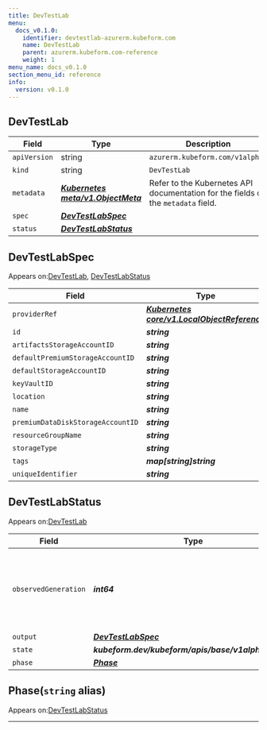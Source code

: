 ```yaml
---
title: DevTestLab
menu:
  docs_v0.1.0:
    identifier: devtestlab-azurerm.kubeform.com
    name: DevTestLab
    parent: azurerm.kubeform.com-reference
    weight: 1
menu_name: docs_v0.1.0
section_menu_id: reference
info:
  version: v0.1.0
---
```


## DevTestLab
| Field | Type | Description |
| ------ | ----- | ----------- |
| `apiVersion` | string | `azurerm.kubeform.com/v1alpha1` |
|    `kind` | string | `DevTestLab` |
| `metadata` | ***[Kubernetes meta/v1.ObjectMeta](https://kubernetes.io/docs/reference/generated/kubernetes-api/v1.13/#objectmeta-v1-meta)***|Refer to the Kubernetes API documentation for the fields of the `metadata` field.|
| `spec` | ***[DevTestLabSpec](#devtestlabspec)***||
| `status` | ***[DevTestLabStatus](#devtestlabstatus)***||
## DevTestLabSpec

Appears on:[DevTestLab](#devtestlab), [DevTestLabStatus](#devtestlabstatus)

| Field | Type | Description |
| ------ | ----- | ----------- |
| `providerRef` | ***[Kubernetes core/v1.LocalObjectReference](https://kubernetes.io/docs/reference/generated/kubernetes-api/v1.13/#localobjectreference-v1-core)***||
| `id` | ***string***||
| `artifactsStorageAccountID` | ***string***| ***(Optional)*** |
| `defaultPremiumStorageAccountID` | ***string***| ***(Optional)*** |
| `defaultStorageAccountID` | ***string***| ***(Optional)*** |
| `keyVaultID` | ***string***| ***(Optional)*** |
| `location` | ***string***||
| `name` | ***string***||
| `premiumDataDiskStorageAccountID` | ***string***| ***(Optional)*** |
| `resourceGroupName` | ***string***||
| `storageType` | ***string***| ***(Optional)*** |
| `tags` | ***map[string]string***| ***(Optional)*** |
| `uniqueIdentifier` | ***string***| ***(Optional)*** |
## DevTestLabStatus

Appears on:[DevTestLab](#devtestlab)

| Field | Type | Description |
| ------ | ----- | ----------- |
| `observedGeneration` | ***int64***| ***(Optional)*** Resource generation, which is updated on mutation by the API Server.|
| `output` | ***[DevTestLabSpec](#devtestlabspec)***| ***(Optional)*** |
| `state` | ***kubeform.dev/kubeform/apis/base/v1alpha1.State***| ***(Optional)*** |
| `phase` | ***[Phase](#phase)***| ***(Optional)*** |
## Phase(`string` alias)

Appears on:[DevTestLabStatus](#devtestlabstatus)

---
